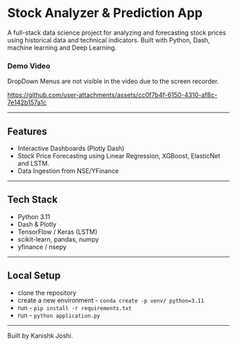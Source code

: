 # Stock Analyzer & Prediction App

A full-stack data science project for analyzing and forecasting stock prices using historical data and technical indicators. Built with Python, Dash, machine learning and Deep Learning.


### Demo Video 
DropDown Menus are not visible in the video due to the screen recorder.

https://github.com/user-attachments/assets/cc0f7b4f-6150-4310-af8c-7e142b157a1c


---

## Features

- Interactive Dashboards (Plotly Dash)
- Stock Price Forecasting using Linear Regression, XGBoost, ElasticNet and LSTM.
- Data Ingestion from NSE/YFinance

---

## Tech Stack

- Python 3.11
- Dash & Plotly
- TensorFlow / Keras (LSTM)
- scikit-learn, pandas, numpy
- yfinance / nsepy


---

## Local Setup

- clone the repository
- create a new environment - 
  `conda create -p venv/ python=3.11`
- run - 
  `pip install -r requirements.txt`
- run - `python application.py`

---


Built by Kanishk Joshi.

